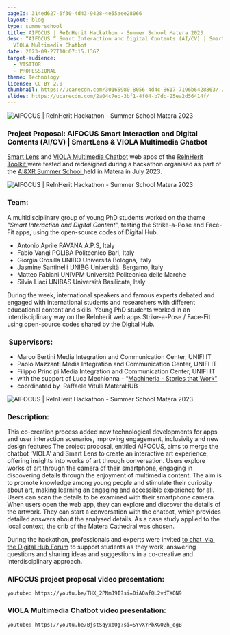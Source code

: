 ```yaml
---
pageId: 314ed627-6f30-4d43-9428-4e55aee28066
layout: blog
type: summerschool
title: AIFOCUS | ReInHerit Hackathon - Summer School Matera 2023
desc: “AIFOCUS “ Smart Interaction and Digital Contents (AI/CV) | SmartLens &
  VIOLA Multimedia Chatbot
date: 2023-09-27T10:07:15.136Z
target-audience:
  - VISITOR
  - PROFESSIONAL
theme: Technology
license: CC BY 2.0
thumbnail: https://ucarecdn.com/30165980-8056-4d4c-8617-7196b6428863/-/crop/663x373/78,37/-/preview/
slides: https://ucarecdn.com/2a04c7eb-3bf1-4f04-b7dc-25ea2d56414f/
---
```

![AIFOCUS | ReInHerit Hackathon - Summer School Matera 2023](https://ucarecdn.com/f9336792-575e-47d8-bf68-85a6257801ae/ "AIFOCUS | ReInHerit Hackathon - Summer School Matera 2023")

### **Project Proposal: AIFOCUS Smart Interaction and Digital Contents (AI/CV) | SmartLens & VIOLA Multimedia Chatbot**

[Smart Lens](https://reinherit-hub.eu/tools/apps/1e20d094-391f-40d4-820f-84423e30cec4) and [VIOLA Multimedia Chatbot](https://reinherit-hub.eu/tools/apps/543b2b77-35f1-41b5-b06e-3a355f2a1c6b) web apps of the [ReInHerit Toolkit ](https://reinherit-hub.eu/tools/apps)were tested and redesigned during a hackathon organised as part of the [AI&XR Summer School ](https://xrsalento.it/xrai-summer-school-2023/)held in Matera in July 2023. 

![AIFOCUS | ReInHerit Hackathon - Summer School Matera 2023](https://ucarecdn.com/b4140c6d-0058-45b1-a4d8-d7951736d43e/ "AIFOCUS | ReInHerit Hackathon - Summer School Matera 2023")

### Team:

A multidisciplinary group of young PhD students worked on the theme *"Smart Interaction and Digital Content*", testing the Strike-a-Pose and Face-Fit apps, using the open-source codes of Digital Hub. 

* Antonio Aprile PAVANA A.P.S, Italy
* Fabio Vangi POLIBA Politecnico Bari, Italy 
* Giorgia Crosilla UNIBO Università Bologna, Italy
* Jasmine Santinelli UNIBG Università  Bergamo, Italy
* Matteo Fabiani UNIVPM Università Politecnica delle Marche 
* Silvia Liaci UNIBAS Università Basilicata, Italy

During the week, international speakers and famous experts debated and engaged with international students and researchers with different educational content and skills. Young PhD students worked in an interdisciplinary way on the ReInherit web apps Strike-a-Pose / Face-Fit using open-source codes shared by the Digital Hub. 

###  Supervisors:

* Marco Bertini Media Integration and Communication Center, UNIFI IT
* Paolo Mazzanti Media Integration and Communication Center, UNIFI IT
* Filippo Principi Media Integration and Communication Center, UNIFI IT
* with the support of Luca Mechionna - “[Machineria - Stories that Work"](https://machineria.it/machineria-stories-that-work)
* coordinated by  Raffaele Vitulli MateraHUB

![AIFOCUS | ReInHerit Hackathon - Summer School Matera 2023](https://ucarecdn.com/bd6ed277-b1a7-41b1-b776-b921209d9707/ "AIFOCUS | ReInHerit Hackathon - Summer School Matera 2023")

### Description:

This co-creation process added new technological developments for apps and user interaction scenarios, improving engagement, inclusivity and new design features The project proposal, entitled AIFOCUS, aims to merge the chatbot 'VIOLA' and Smart Lens to create an interactive art experience, offering insights into works of art through conversation. Users explore works of art through the camera of their smartphone, engaging in discovering details through the enjoyment of multimedia content. The aim is to promote knowledge among young people and stimulate their curiosity about art, making learning an engaging and accessible experience for all. Users can scan the details to be examined with their smartphone camera. When users open the web app, they can explore and discover the details of the artwork.  They can start a conversation with the chatbot, which provides detailed answers about the analysed details. As a case study applied to the local context, the crib of the Matera Cathedral was chosen.

During the hackathon, professionals and experts were invited [to chat  via  the Digital Hub Forum](https://reinherit.zulipchat.com/#narrow/stream/395690-XR.26AI-Summer-School-2023) to support students as they work, answering questions and sharing ideas and suggestions in a co-creative and interdisciplinary approach.

### AIFOCUS project proposal video presentation:

`youtube: https://youtu.be/THX_2PNmJ9I?si=0iA0afQL2vdTXON9 `

### VIOLA Multimedia Chatbot video presentation:

`youtube: https://youtu.be/BjstSqyxbOg?si=SYvXYPbXGOZh_ogB`